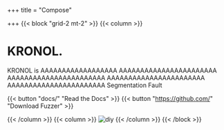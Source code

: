 +++
title = "Compose"

+++
{{< block "grid-2 mt-2" >}}
{{< column >}}

# __KRONOL__.

KRONOL is AAAAAAAAAAAAAAAAAA
AAAAAAAAAAAAAAAAAAAAAAA
AAAAAAAAAAAAAAAAAAAAAAA
AAAAAAAAAAAAAAAAAAAAAAA
AAAAAAAAAAAAAAAAAAAAAAA
Segmentation Fault

{{< button "docs/" "Read the Docs" >}} {{< button "https://github.com/" "Download Fuzzer" >}}

{{< /column >}}
{{< column >}}
![diy](/images/mascort.png)
{{< /column >}}
{{< /block >}}